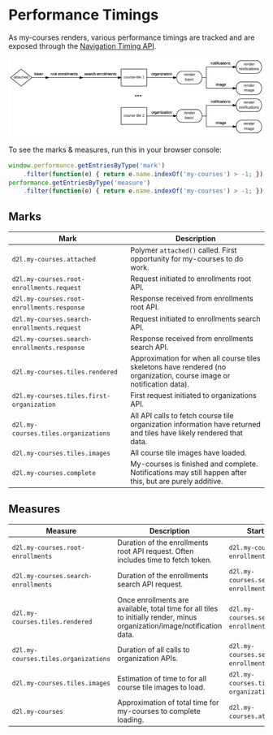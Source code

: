 # Performance Timings

As my-courses renders, various performance timings are tracked and are exposed through the [Navigation Timing API](https://developer.mozilla.org/en-US/docs/Web/API/Navigation_timing_API).

![my courses request timeline](/request-timeline.png?raw=true)

To see the marks & measures, run this in your browser console:
```javascript
window.performance.getEntriesByType('mark')
	.filter(function(e) { return e.name.indexOf('my-courses') > -1; });
performance.getEntriesByType('measure')
	.filter(function(e) { return e.name.indexOf('my-courses') > -1; });
```

## Marks

| Mark | Description |
| ---- | ----------- |
| `d2l.my-courses.attached` | Polymer `attached()` called. First opportunity for my-courses to do work. |
| `d2l.my-courses.root-enrollments.request` | Request initiated to enrollments root API. |
| `d2l.my-courses.root-enrollments.response` | Response received from enrollments root API. |
| `d2l.my-courses.search-enrollments.request` | Request initiated to enrollments search API. |
| `d2l.my-courses.search-enrollments.response` | Response received from enrollments search API. |
| `d2l.my-courses.tiles.rendered` | Approximation for when all course tiles skeletons have rendered (no organization, course image or notification data). |
| `d2l.my-courses.tiles.first-organization` | First request initiated to organizations API.  |
| `d2l.my-courses.tiles.organizations` | All API calls to fetch course tile organization information have returned and tiles have likely rendered that data. |
| `d2l.my-courses.tiles.images` | All course tile images have loaded. |
| `d2l.my-courses.complete` | My-courses is finished and complete. Notifications may still happen after this, but are purely additive. |

## Measures

| Measure | Description | Start Mark | End Mark |
| ------- | ----------- | ---------- | -------- |
| `d2l.my-courses.root-enrollments` | Duration of the enrollments root API request. Often includes time to fetch token. | `d2l.my-courses.root-enrollments.request` | `d2l.my-courses.root-enrollments.response` |
| `d2l.my-courses.search-enrollments` | Duration of the enrollments search API request. | `d2l.my-courses.search-enrollments.request` | `d2l.my-courses.search-enrollments.response` |
| `d2l.my-courses.tiles.rendered` | Once enrollments are available, total time for all tiles to initially render, minus organization/image/notification data. | `d2l.my-courses.search-enrollments.response` | `d2l.my-courses.tiles.rendered` |
| `d2l.my-courses.tiles.organizations` | Duration of all calls to organization APIs. | `d2l.my-courses.search-enrollments.response` | `d2l.my-courses.tiles.organizations` |
| `d2l.my-courses.tiles.images` | Estimation of time to for all course tile images to load. | `d2l.my-courses.tiles.first-organization` | `d2l.my-courses.tiles.images` |
| `d2l.my-courses` | Approximation of total time for my-courses to complete loading. | `d2l.my-courses.attached` | `d2l.my-courses.complete` |

